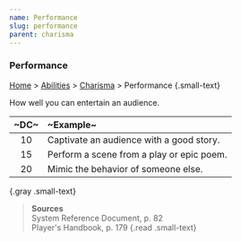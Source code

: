 ```yaml
---
name: Performance
slug: performance
parent: charisma
---
```

### Performance
[Home](dm-operations-center) > [Abilities](abilities) > [Charisma](charisma) > Performance {.small-text}

How well you can entertain an audience.

| ~DC~ | ~Example~                                 |
| :--: | :---------------------------------------- |
|  10  | Captivate an audience with a good story.  |
|  15  | Perform a scene from a play or epic poem. |
|  20  | Mimic the behavior of someone else.       |
{.gray .small-text}

> **Sources** <br/>
> System Reference Document, p. 82<br/>
> Player's Handbook, p. 179
{.read .small-text}


